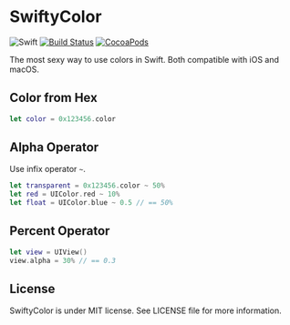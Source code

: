 SwiftyColor
===========

![Swift](https://img.shields.io/badge/Swift-3.0-orange.svg)
[![Build Status](https://travis-ci.org/devxoul/SwiftyColor.svg)](https://travis-ci.org/devxoul/SwiftyColor)
[![CocoaPods](http://img.shields.io/cocoapods/v/SwiftyColor.svg?style=flat)](http://cocoapods.org/?q=name%3ASwiftyColor%20author%3Adevxoul)

The most sexy way to use colors in Swift. Both compatible with iOS and macOS.

Color from Hex
--------------

```swift
let color = 0x123456.color
```

Alpha Operator
--------------

Use infix operator `~`.

```swift
let transparent = 0x123456.color ~ 50%
let red = UIColor.red ~ 10%
let float = UIColor.blue ~ 0.5 // == 50%
```

Percent Operator
----------------

```swift
let view = UIView()
view.alpha = 30% // == 0.3
```

License
-------

SwiftyColor is under MIT license. See LICENSE file for more information.
